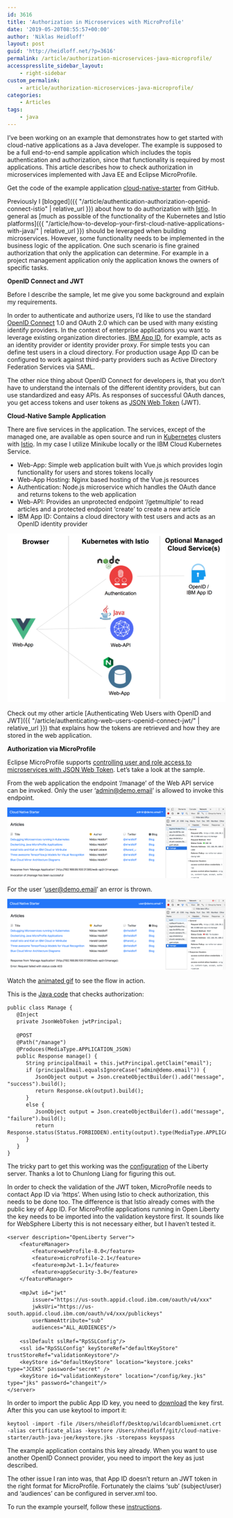 ```yaml
---
id: 3616
title: 'Authorization in Microservices with MicroProfile'
date: '2019-05-20T08:55:57+00:00'
author: 'Niklas Heidloff'
layout: post
guid: 'http://heidloff.net/?p=3616'
permalink: /article/authorization-microservices-java-microprofile/
accesspresslite_sidebar_layout:
    - right-sidebar
custom_permalink:
    - article/authorization-microservices-java-microprofile/
categories:
    - Articles
tags:
    - java
---
```


I’ve been working on an example that demonstrates how to get started with cloud-native applications as a Java developer. The example is supposed to be a full end-to-end sample application which includes the topis authentication and authorization, since that functionality is required by most applications. This article describes how to check authorization in microservices implemented with Java EE and Eclipse MicroProfile.

Get the code of the example application [cloud-native-starter](https://github.com/nheidloff/cloud-native-starter) from GitHub.

Previously I [blogged]({{ "/article/authentication-authorization-openid-connect-istio" | relative_url }}) about how to do authorization with [Istio](https://istio.io/). In general as [much as possible of the functionality of the Kubernetes and Istio platforms]({{ "/article/how-to-develop-your-first-cloud-native-applications-with-java/" | relative_url }}) should be leveraged when building microservices. However, some functionality needs to be implemented in the business logic of the application. One such scenario is fine grained authorization that only the application can determine. For example in a project management application only the application knows the owners of specific tasks.

**OpenID Connect and JWT**

Before I describe the sample, let me give you some background and explain my requirements.

In order to authenticate and authorize users, I’d like to use the standard [OpenID Connect](https://openid.net/connect/) 1.0 and OAuth 2.0 which can be used with many existing identify providers. In the context of enterprise applications you want to leverage existing organization directories. [IBM App ID](https://console.bluemix.net/docs/services/appid/enterprise.html#enterprise), for example, acts as an identity provider or identity provider proxy. For simple tests you can define test users in a cloud directory. For production usage App ID can be configured to work against third-party providers such as Active Directory Federation Services via SAML.

The other nice thing about OpenID Connect for developers is, that you don’t have to understand the internals of the different identity providers, but can use standardized and easy APIs. As responses of successful OAuth dances, you get access tokens and user tokens as [JSON Web Token](https://jwt.io/introduction/) (JWT).

**Cloud-Native Sample Application**

There are five services in the application. The services, except of the managed one, are available as open source and run in [Kubernetes](https://kubernetes.io/) clusters with [Istio](https://istio.io/). In my case I utilize Minikube locally or the IBM Cloud Kubernetes Service.

- Web-App: Simple web application built with Vue.js which provides login functionality for users and stores tokens locally
- Web-App Hosting: Nginx based hosting of the Vue.js resources
- Authentication: Node.js microservice which handles the OAuth dance and returns tokens to the web application
- Web-API: Provides an unprotected endpoint ‘/getmultiple’ to read articles and a protected endpoint ‘create’ to create a new article
- IBM App ID: Contains a cloud directory with test users and acts as an OpenID identity provider

![image](/assets/img/2019/04/blog-authorization-istio-1.png)

Check out my other article [Authenticating Web Users with OpenID and JWT]({{ "/article/authenticating-web-users-openid-connect-jwt/" | relative_url }}) that explains how the tokens are retrieved and how they are stored in the web application.

**Authorization via MicroProfile**

Eclipse MicroProfile supports [controlling user and role access to microservices with JSON Web Token](https://openliberty.io/guides/microprofile-jwt.html). Let’s take a look at the sample.

From the web application the endpoint ‘/manage’ of the Web API service can be invoked. Only the user ‘admin@demo.email’ is allowed to invoke this endpoint.

![image](/assets/img/2019/05/authorization-microprofile-admin.png)

For the user ‘user@demo.email’ an error is thrown.

![image](/assets/img/2019/05/authorization-microprofile-user.png)

Watch the [animated gif](https://github.com/nheidloff/cloud-native-starter/blob/master/images/authorization-microprofile.gif) to see the flow in action.

This is the [Java code](https://github.com/nheidloff/cloud-native-starter/blob/master/web-api-java-jee/src/main/java/com/ibm/webapi/apis/Manage.java) that checks authorization:

```
public class Manage {
   @Inject
   private JsonWebToken jwtPrincipal;

   @POST
   @Path("/manage")
   @Produces(MediaType.APPLICATION_JSON)
   public Response manage() {
      String principalEmail = this.jwtPrincipal.getClaim("email");
      if (principalEmail.equalsIgnoreCase("admin@demo.email")) {
         JsonObject output = Json.createObjectBuilder().add("message", "success").build();
         return Response.ok(output).build();
      }
      else {			
         JsonObject output = Json.createObjectBuilder().add("message", "failure").build();
         return Response.status(Status.FORBIDDEN).entity(output).type(MediaType.APPLICATION_JSON).build();
      }
   }
}
```

The tricky part to get this working was the [configuration](https://github.com/nheidloff/cloud-native-starter/blob/master/web-api-java-jee/liberty/server.xml) of the Liberty server. Thanks a lot to Chunlong Liang for figuring this out.

In order to check the validation of the JWT token, MicroProfile needs to contact App ID via ‘https’. When using Istio to check authorization, this needs to be done too. The difference is that Istio already comes with the public key of App ID. For MicroProfile applications running in Open Liberty the key needs to be imported into the validation keystore first. It sounds like for WebSphere Liberty this is not necessary either, but I haven’t tested it.

```
<server description="OpenLiberty Server">
    <featureManager>
        <feature>webProfile-8.0</feature>
        <feature>microProfile-2.1</feature>
        <feature>mpJwt-1.1</feature>
        <feature>appSecurity-3.0</feature>
    </featureManager>

    <mpJwt id="jwt"   
        issuer="https://us-south.appid.cloud.ibm.com/oauth/v4/xxx"
        jwksUri="https://us-south.appid.cloud.ibm.com/oauth/v4/xxx/publickeys"
	    userNameAttribute="sub"
	    audiences="ALL_AUDIENCES"/>  

    <sslDefault sslRef="RpSSLConfig"/>
    <ssl id="RpSSLConfig" keyStoreRef="defaultKeyStore" trustStoreRef="validationKeystore"/> 
    <keyStore id="defaultKeyStore" location="keystore.jceks" type="JCEKS" password="secret" />
    <keyStore id="validationKeystore" location="/config/key.jks" type="jks" password="changeit"/>
</server>
```

In order to import the public App ID key, you need to [download](https://stackoverflow.com/questions/11047103/how-can-i-get-the-public-key-of-a-webpage) the key first. After this you can use keytool to import it:

```
keytool -import -file /Users/nheidloff/Desktop/wildcardbluemixnet.crt -alias certificate_alias -keystore /Users/nheidloff/git/cloud-native-starter/auth-java-jee/keystore.jks -storepass keyspass
```

The example application contains this key already. When you want to use another OpenID Connect provider, you need to import the key as just described.

The other issue I ran into was, that App ID doesn’t return an JWT token in the right format for MicroProfile. Fortunately the claims ‘sub’ (subject/user) and ‘audiences’ can be configured in server.xml too.

To run the example yourself, follow these [instructions](https://github.com/nheidloff/cloud-native-starter/blob/master/documentation/DemoAuthentication.md).